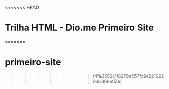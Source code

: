 <<<<<<< HEAD
# Trilha HTML - Dio.me Primeiro Site
=======
# primeiro-site
>>>>>>> f4fa3652c1f8279e557fc9a2210229ab89bef50c
